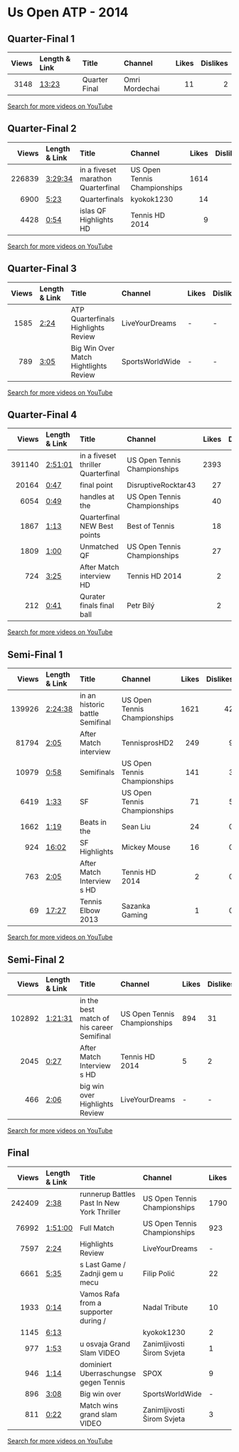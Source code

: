 
# Us Open ATP - 2014
    
## Quarter-Final 1
|   Views | Length & Link                                        | Title         | Channel        |   Likes |   Dislikes |
|--------:|:-----------------------------------------------------|:--------------|:---------------|--------:|-----------:|
|    3148 | [13:23](https://www.youtube.com/watch?v=MZrGySxU7PA) | Quarter Final | Omri Mordechai |      11 |          2 |

[Search for more videos on YouTube](https://www.youtube.com/results?search_query=%22us+open%22+%22Djokovic%22+%22Murray%22+%222014%22+%22highlights%22)     

## Quarter-Final 2
|   Views | Length & Link                                          | Title                                 | Channel                      |   Likes |   Dislikes |
|--------:|:-------------------------------------------------------|:--------------------------------------|:-----------------------------|--------:|-----------:|
|  226839 | [3:29:34](https://www.youtube.com/watch?v=UcB2St7C_9A) | in a fiveset marathon    Quarterfinal | US Open Tennis Championships |    1614 |         63 |
|    6900 | [5:23](https://www.youtube.com/watch?v=1OEolgXWZNU)    | Quarterfinals                         | kyokok1230                   |      14 |          0 |
|    4428 | [0:54](https://www.youtube.com/watch?v=YwCZnRZRdls)    | islas    QF Highlights HD             | Tennis HD 2014               |       9 |          2 |

[Search for more videos on YouTube](https://www.youtube.com/results?search_query=%22us+open%22+%22Nishikori%22+%22Wawrinka%22+%222014%22+%22highlights%22)     

## Quarter-Final 3
|   Views | Length & Link                                       | Title                                       | Channel         | Likes   | Dislikes   |
|--------:|:----------------------------------------------------|:--------------------------------------------|:----------------|:--------|:-----------|
|    1585 | [2:24](https://www.youtube.com/watch?v=YyNw80hwCMY) | ATP        Quarterfinals Highlights Review  | LiveYourDreams  | -       | -          |
|     789 | [3:05](https://www.youtube.com/watch?v=UA6Xkp8-K8I) | Big Win Over      Match Hightlights  Review | SportsWorldWide | -       | -          |

[Search for more videos on YouTube](https://www.youtube.com/results?search_query=%22us+open%22+%22Cilic%22+%22Berdych%22+%222014%22+%22highlights%22)     

## Quarter-Final 4
|   Views | Length & Link                                          | Title                                 | Channel                      |   Likes |   Dislikes |
|--------:|:-------------------------------------------------------|:--------------------------------------|:-----------------------------|--------:|-----------:|
|  391140 | [2:51:01](https://www.youtube.com/watch?v=SLSa-62hgRA) | in a fiveset thriller    Quarterfinal | US Open Tennis Championships |    2393 |         86 |
|   20164 | [0:47](https://www.youtube.com/watch?v=oWsYClGxW3c)    | final point                           | DisruptiveRocktar43          |      27 |          2 |
|    6054 | [0:49](https://www.youtube.com/watch?v=kTHgmaFLuUU)    | handles   at the                      | US Open Tennis Championships |      40 |          1 |
|    1867 | [1:13](https://www.youtube.com/watch?v=2tSJlz9MJW0)    | Quarterfinal  NEW Best points         | Best of Tennis               |      18 |          1 |
|    1809 | [1:00](https://www.youtube.com/watch?v=5l-4MzgiAMw)    | Unmatched       QF                    | US Open Tennis Championships |      27 |          0 |
|     724 | [3:25](https://www.youtube.com/watch?v=VVwNxWxOqxI)    | After Match interview    HD           | Tennis HD 2014               |       2 |          1 |
|     212 | [0:41](https://www.youtube.com/watch?v=0LD0Y3bNgDA)    | Qurater finals      final ball        | Petr Bílý                    |       2 |          0 |

[Search for more videos on YouTube](https://www.youtube.com/results?search_query=%22us+open%22+%22Federer%22+%22Monfils%22+%222014%22+%22highlights%22)     

## Semi-Final 1
|   Views | Length & Link                                          | Title                              | Channel                      |   Likes |   Dislikes |
|--------:|:-------------------------------------------------------|:-----------------------------------|:-----------------------------|--------:|-----------:|
|  139926 | [2:24:38](https://www.youtube.com/watch?v=vYpEJXUrs_E) | in an historic battle    Semifinal | US Open Tennis Championships |    1621 |         42 |
|   81794 | [2:05](https://www.youtube.com/watch?v=wqyR0FV6uq4)    | After Match interview              | TennisprosHD2                |     249 |          9 |
|   10979 | [0:58](https://www.youtube.com/watch?v=RgFgvOp8uLo)    | Semifinals                         | US Open Tennis Championships |     141 |          3 |
|    6419 | [1:33](https://www.youtube.com/watch?v=M_R_LftuE5o)    | SF                                 | US Open Tennis Championships |      71 |          5 |
|    1662 | [1:19](https://www.youtube.com/watch?v=7myNL_hehQU)    | Beats   in the                     | Sean Liu                     |      24 |          0 |
|     924 | [16:02](https://www.youtube.com/watch?v=yjr6YANWviA)   | SF Highlights                      | Mickey Mouse                 |      16 |          0 |
|     763 | [2:05](https://www.youtube.com/watch?v=2apZQ4Uf_EQ)    | After Match Interview    s HD      | Tennis HD 2014               |       2 |          0 |
|      69 | [17:27](https://www.youtube.com/watch?v=dhAJArQbHiY)   | Tennis Elbow 2013                  | Sazanka Gaming               |       1 |          0 |

[Search for more videos on YouTube](https://www.youtube.com/results?search_query=%22us+open%22+%22Nishikori%22+%22Djokovic%22+%222014%22+%22highlights%22)     

## Semi-Final 2
|   Views | Length & Link                                          | Title                                        | Channel                      | Likes   | Dislikes   |
|--------:|:-------------------------------------------------------|:---------------------------------------------|:-----------------------------|:--------|:-----------|
|  102892 | [1:21:31](https://www.youtube.com/watch?v=cPGmbC9BrzU) | in the best match of his career    Semifinal | US Open Tennis Championships | 894     | 31         |
|    2045 | [0:27](https://www.youtube.com/watch?v=9XUKlScS6Js)    | After Match Interview    s HD                | Tennis HD 2014               | 5       | 2          |
|     466 | [2:06](https://www.youtube.com/watch?v=vQAWmE_GdoE)    | big win over      Highlights Review          | LiveYourDreams               | -       | -          |

[Search for more videos on YouTube](https://www.youtube.com/results?search_query=%22us+open%22+%22Cilic%22+%22Federer%22+%222014%22+%22highlights%22)     

## Final
|   Views | Length & Link                                          | Title                                          | Channel                      | Likes   | Dislikes   |
|--------:|:-------------------------------------------------------|:-----------------------------------------------|:-----------------------------|:--------|:-----------|
|  242409 | [2:38](https://www.youtube.com/watch?v=7tyXyuMmINg)    | runnerup   Battles Past   In New York Thriller | US Open Tennis Championships | 1790    | 48         |
|   76992 | [1:51:00](https://www.youtube.com/watch?v=94NzWYO2y0I) | Full Match                                     | US Open Tennis Championships | 923     | 16         |
|    7597 | [2:24](https://www.youtube.com/watch?v=7SjQEaU8Veg)    | Highlights Review                              | LiveYourDreams               | -       | -          |
|    6661 | [5:35](https://www.youtube.com/watch?v=klJ-XSPYjd0)    | s Last Game / Zadnji gem u mecu                | Filip Polić                  | 22      | 1          |
|    1933 | [0:14](https://www.youtube.com/watch?v=0_OwYSroqOI)    | Vamos Rafa from a supporter during  /          | Nadal Tribute                | 10      | 1          |
|    1145 | [6:13](https://www.youtube.com/watch?v=AXKcAmjS-Ss)    |                                                | kyokok1230                   | 2       | 0          |
|     977 | [1:53](https://www.youtube.com/watch?v=XfhB6ZqEpIw)    | u   osvaja Grand Slam VIDEO                    | Zanimljivosti Širom Svjeta   | 1       | 0          |
|     946 | [1:14](https://www.youtube.com/watch?v=osCwwbzKmY4)    | dominiert Uberraschungse gegen       Tennis    | SPOX                         | 9       | 0          |
|     896 | [3:08](https://www.youtube.com/watch?v=AiIX5PRFrsw)    | Big win over                                   | SportsWorldWide              | -       | -          |
|     811 | [0:22](https://www.youtube.com/watch?v=6gQb2JePMgg)    | Match   wins grand slam VIDEO                  | Zanimljivosti Širom Svjeta   | 3       | 1          |

[Search for more videos on YouTube](https://www.youtube.com/results?search_query=%22us+open%22+%22Cilic%22+%22Nishikori%22+%222014%22+%22highlights%22)     
